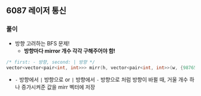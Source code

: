 ## 6087 레이저 통신

### 풀이
- 방향 고려하는 BFS 문제!
    - **방향마다 mirror 개수 각각 구해주어야 함!**
```c++
/* first: - 방향, second: | 방향 */
vector<vector<pair<int, int>>> mirr(h, vector<pair<int, int>>(w, {987654321, 987654321}));
```
- `-` 방향에서 `|` 방향으로 or `|` 방향에서 `-` 방향으로 처럼 방향이 바뀔 때, 거울 개수 하나 증가시켜준 값을 mirr 벡터에 저장


